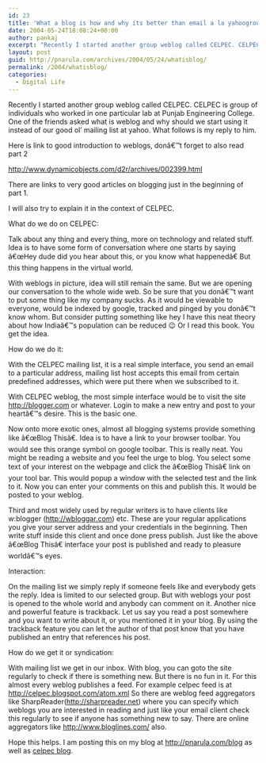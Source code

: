 ```yaml
---
id: 23
title: 'What a blog is how and why its better than email a la yahoogroups'
date: 2004-05-24T18:08:24+00:00
author: pankaj
excerpt: "Recently I started another group weblog called CELPEC. CELPEC is group of individuals who worked in one particular lab at Punjab Engineering College. One of the friends asked what is weblog and why should we start using it instead of our good ol' mailing list at yahoo. What follows is my reply to him."
layout: post
guid: http://pnarula.com/archives/2004/05/24/whatisblog/
permalink: /2004/whatisblog/
categories:
  - Digital Life
---
```

Recently I started another group weblog called CELPEC. CELPEC is group of individuals who worked in one particular lab at Punjab Engineering College. One of the friends asked what is weblog and why should we start using it instead of our good ol&#8217; mailing list at yahoo. What follows is my reply to him.
  
Here is link to good introduction to weblogs, donâ€™t forget to also read part 2

<a href="http://www.dynamicobjects.com/d2r/archives/002399.html" onclick="_gaq.push(['_trackEvent', 'outbound-article', 'http://www.dynamicobjects.com/d2r/archives/002399.html', 'http://www.dynamicobjects.com/d2r/archives/002399.html']);" >http://www.dynamicobjects.com/d2r/archives/002399.html</a>

There are links to very good articles on blogging just in the beginning of part 1.

I will also try to explain it in the context of CELPEC.

What do we do on CELPEC:

Talk about any thing and every thing, more on technology and related stuff. Idea is to have some form of conversation where one starts by saying â€œHey dude did you hear about this, or you know what happenedâ€ But this thing happens in the virtual world.

With weblogs in picture, idea will still remain the same. But we are opening our conversation to the whole wide web. So be sure that you donâ€™t want to put some thing like my company sucks. As it would be viewable to everyone, would be indexed by google, tracked and pinged by you donâ€™t know whom. But consider putting something like hey I have this neat theory about how Indiaâ€™s population can be reduced 😉 Or I read this book. You get the idea.

How do we do it:
  
With the CELPEC mailing list, it is a real simple interface, you send an email to a particular address, mailing list host accepts this email from certain predefined addresses, which were put there when we subscribed to it.

With CELPEC weblog, the most simple interface would be to visit the site http://blogger.com or whatever. Login to make a new entry and post to your heartâ€™s desire. This is the basic one.
  
Now onto more exotic ones, almost all blogging systems provide something like â€œBlog Thisâ€. Idea is to have a link to your browser toolbar. You would see this orange symbol on google toolbar. This is really neat. You might be reading a website and you feel the urge to blog. You select some text of your interest on the webpage and click the â€œBlog Thisâ€ link on your tool bar. This would popup a window with the selected test and the link to it. Now you can enter your comments on this and publish this. It would be posted to your weblog.
  
Third and most widely used by regular writers is to have clients like w:blogger (http://wbloggar.com) etc. These are your regular applications you give your server address and your credentials in the beginning. Then write stuff inside this client and once done press publish. Just like the above â€œBlog Thisâ€ interface your post is published and ready to pleasure worldâ€™s eyes.

Interaction:
  
On the mailing list we simply reply if someone feels like and everybody gets the reply. Idea is limited to our selected group. But with weblogs your post is opened to the whole world and anybody can comment on it. Another nice and powerful feature is trackback. Let us say you read a post somewhere and you want to write about it, or you mentioned it in your blog. By using the trackback feature you can let the author of that post know that you have published an entry that references his post.

How do we get it or syndication:
  
With mailing list we get in our inbox. With blog, you can goto the site regularly to check if there is something new. But there is no fun in it. For this almost every weblog publishes a feed. For example celpec feed is at http://celpec.blogspot.com/atom.xml So there are weblog feed aggregators like SharpReader(http://sharpreader.net) where you can specify which weblogs you are interested in reading and just like your email client check this regularly to see if anyone has something new to say. There are online aggregators like http://www.bloglines.com/ also.

Hope this helps. I am posting this on my blog at <a href="http://pnarula.com/blog" onclick="_gaq.push(['_trackEvent', 'outbound-article', 'http://pnarula.com/blog', 'http://pnarula.com/blog']);" >http://pnarula.com/blog</a> as well as <a href="http://celpec.blogspot.com" onclick="_gaq.push(['_trackEvent', 'outbound-article', 'http://celpec.blogspot.com', ' celpec blog']);" >celpec blog</a>.